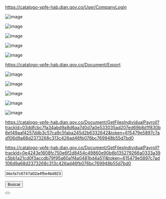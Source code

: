 https://catalogo-vpfe-hab.dian.gov.co/User/CompanyLogin

![image](https://github.com/user-attachments/assets/fb6769fb-b68e-43fe-9be3-3867f3ea5efa)


![image](https://github.com/user-attachments/assets/a7cd5a76-2974-43bd-b7ae-bc2023d98a49)


![image](https://github.com/user-attachments/assets/5ff7967b-2623-458f-91c0-c413615c3058)


![image](https://github.com/user-attachments/assets/474ce6a0-f9d0-4337-aa33-0430e87ad5c2)


![image](https://github.com/user-attachments/assets/3ae5d0f1-1cd2-41b5-b1d0-c98020c39473)


https://catalogo-vpfe-hab.dian.gov.co/Document/Export


![image](https://github.com/user-attachments/assets/4136758f-1c67-429b-8722-b3d7e7ead526)


![image](https://github.com/user-attachments/assets/7d9e0031-8cd3-4f2b-98e0-ac2736c8d0c9)

![image](https://github.com/user-attachments/assets/3ce57cda-90da-4f68-a014-bf963f738478)

![image](https://github.com/user-attachments/assets/c48eee01-8e0d-4677-9c1e-453f3df00e36)

![image](https://github.com/user-attachments/assets/f2770e22-59d4-427e-a0d3-9329b470e6b8)



https://catalogo-vpfe-hab.dian.gov.co/Document/GetFilesIndividualPayroll?trackId=03ddfcbc7fa34abd9a8d6aa7d0d7a0e533035ad207ed69b8d1f830b6e149aaf4257ddb3c57ca9c5faba245d2b6332642&token=615479e5897c7ad106d9a68d2373268c313c426ad46fb076bc769948b55d7bd0



https://catalogo-vpfe-hab.dian.gov.co/Document/GetFilesIndividualPayroll?trackId=0e4243e1608fc750e6f2d8454c49860e90b6b135279266a0333a39c5bb1a21cd0f3accdb79f95a60a1f4a0481bd4a511&token=615479e5897c7ad106d9a68d2373268c313c426ad46fb076bc769948b55d7bd0



<input autocomplete="off" class="form-control valid selectorgadget_selected" id="DocumentKey" name="DocumentKey" placeholder="Código único" type="text" value="bbcfa7c6747a02a4f5e4bd9238763674d5f27851e5ac6b72a48b06d2f2828bd34fc1cf65fe779aef36a5b25421c491eb" aria-invalid="false">                           



<button type="submit" class="btn btn-success btn-radian-success selectorgadget_selected">Buscar</button>


<button class="btn btn-xs download-individual-payroll" data-id="bbcfa7c6747a02a4f5e4bd9238763674d5f27851e5ac6b72a48b06d2f2828bd34fc1cf65fe779aef36a5b25421c491eb" id="bbcfa7c6747a02a4f5e4bd9238763674d5f27851e5ac6b72a48b06d2f2828bd34fc1cf65fe779aef36a5b25421c491eb" data-token="432b0424db7b33c9a143ad43f8e9c42f3e271720eb7a939b4a8b72695d06e171">
                                <id style="color:#2B323D" class="fa fa fa-download add-tooltip" data-tooltip="tooltip" data-placement="bottom" title="" data-original-title="Nomina individual"></id>
                            </button>
